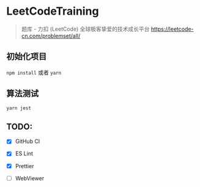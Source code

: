 # LeetCodeTraining

> 题库 - 力扣 (LeetCode) 全球极客挚爱的技术成长平台 https://leetcode-cn.com/problemset/all/

## 初始化项目

`npm install` 或者 `yarn`

## 算法测试

`yarn jest`

## TODO:

-   [x] GitHub CI
-   [x] ES Lint
-   [x] Prettier

-   [ ] WebViewer
